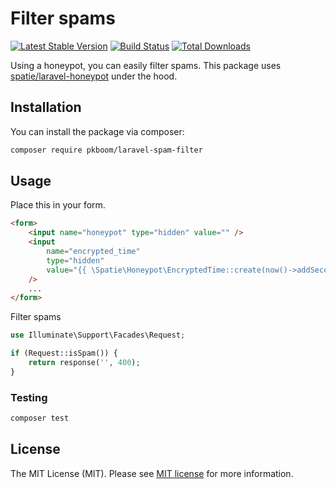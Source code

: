# Filter spams

[![Latest Stable Version](https://poser.pugx.org/pkboom/laravel-spam-filter/v)](//packagist.org/packages/pkboom/laravel-spam-filter)
[![Build Status](https://travis-ci.com/pkboom/laravel-spam-filter.svg?branch=master)](https://travis-ci.com/pkboom/laravel-spam-filter)
[![Total Downloads](https://poser.pugx.org/pkboom/laravel-spam-filter/downloads)](//packagist.org/packages/pkboom/laravel-spam-filter)

Using a honeypot, you can easily filter spams. This package uses [spatie/laravel-honeypot](https://github.com/spatie/laravel-honeypot) under the hood.

## Installation

You can install the package via composer:

```bash
composer require pkboom/laravel-spam-filter
```

## Usage

Place this in your form.

```html
<form>
    <input name="honeypot" type="hidden" value="" />
    <input
        name="encrypted_time"
        type="hidden"
        value="{{ \Spatie\Honeypot\EncryptedTime::create(now()->addSecond()) }}"
    />
    ...
</form>
```

Filter spams

```php
use Illuminate\Support\Facades\Request;

if (Request::isSpam()) {
    return response('', 400);
}
```

### Testing

```bash
composer test
```

## License

The MIT License (MIT). Please see [MIT license](http://opensource.org/licenses/MIT) for more information.
